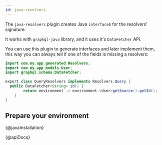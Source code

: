```yaml
---
id: java-resolvers
---
```


The `java-resolvers` plugin creates Java `interface`s for the resolvers' signature.

It works with `graphql-java` library, and it uses it's `DataFetcher` API.

You can use this plugin to generate interfaces and later implement them, this way you can always tell if one of the fields is missing a resolvers:

```java
import com.my.app.generated.Resolvers;
import com.my.app.models.User;
import graphql.schema.DataFetcher;

export class QueryResolvers implements Resolvers.Query {
  public DataFetcher<String> id() {
        return environment -> environment.<User>getSource().getId();
    }
}
```

## Prepare your environment

{@javaInstallation}

{@apiDocs}
